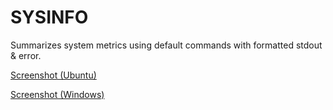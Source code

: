 # SYSINFO
Summarizes system metrics using default commands with formatted stdout & error.     

[Screenshot (Ubuntu)](https://i.imgur.com/ZjLpSMU.png)  


[Screenshot (Windows)](https://i.imgur.com/7fqrEvw.png)


